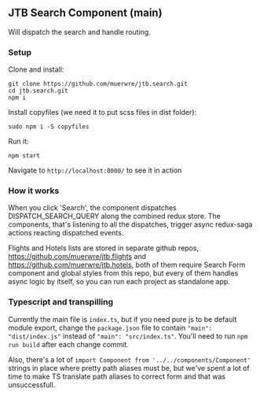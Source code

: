 ## JTB Search Component (main)

Will dispatch the search and handle routing.

### Setup
Clone and install:

```
git clone https://github.com/muerwre/jtb.search.git
cd jtb.search.git
npm i
```

Install copyfiles (we need it to put scss files in dist folder):
```
sudo npm i -S copyfiles
```


Run it:
```
npm start
```

Navigate to ```http://localhost:8000/``` to see it in action

### How it works
When you click 'Search', the component dispatches DISPATCH_SEARCH_QUERY along the combined redux store. The components,
that's listening to all the dispatches, trigger async redux-saga actions reacting dispatched events.

Flights and Hotels lists are stored in separate github repos, https://github.com/muerwre/jtb.flights and
https://github.com/muerwre/jtb.hotels, both of them require Search Form component and global styles from this repo, 
but every of them handles async logic by itself, so you can run each project as standalone app.   

### Typescript and transpilling
Currently the main file is ```index.ts```, but if you need pure js to be default module export, 
change the ```package.json``` file to contain ```"main": "dist/index.js"``` instead of ```"main": "src/index.ts"```. 
You'll need to run ```npm run build``` after each change commit.

Also, there's a lot of ```import Component from '../../components/Component'``` strings in place where pretty 
path aliases must be, but we've spent a lot of time to make TS translate path aliases to correct form and that was 
unsuccessfull. 
